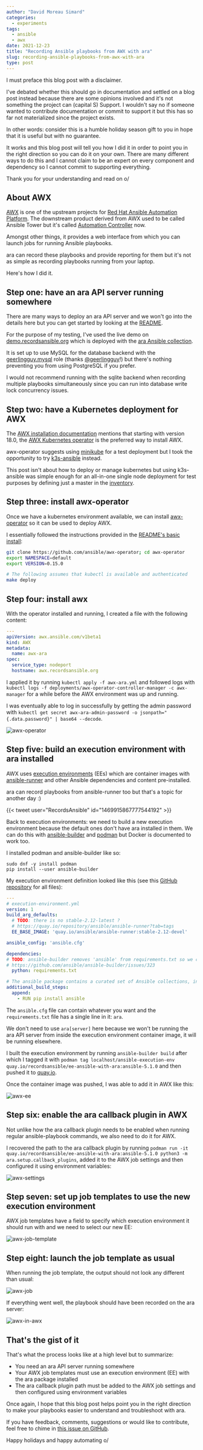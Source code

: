 ```yaml
---
author: "David Moreau Simard"
categories:
  - experiments
tags:
  - ansible
  - awx
date: 2021-12-23
title: "Recording Ansible playbooks from AWX with ara"
slug: recording-ansible-playbooks-from-awx-with-ara
type: post
---
```


I must preface this blog post with a disclaimer.

I've debated whether this should go in documentation and settled on a blog post instead because there are some opinions involved and it's not something the project can (capital S) Support.
I wouldn't say no if someone wanted to contribute documentation or commit to support it but this has so far not materialized since the project exists.

In other words: consider this is a humble holiday season gift to you in hope that it is useful but with no guarantee.

It works and this blog post will tell you how I did it in order to point you in the right direction so you can do it on your own.
There are many different ways to do this and I cannot claim to be an expert on every component and dependency so I cannot commit to supporting everything.

Thank you for your understanding and read on o/

## About AWX

[AWX](https://github.com/ansible/awx) is one of the upstream projects for [Red Hat Ansible Automation Platform](https://www.ansible.com/products/automation-platform).
The downstream product derived from AWX used to be called Ansible Tower but it's called [Automation Controller](https://www.ansible.com/products/controller) now.

Amongst other things, it provides a web interface from which you can launch jobs for running Ansible playbooks.

ara can record these playbooks and provide reporting for them but it's not as simple as recording playbooks running from your laptop.

Here's how I did it.

## Step one: have an ara API server running somewhere

There are many ways to deploy an ara API server and we won't go into the details here but you can get started by looking at the [README](https://github.com/ansible-community/ara#recording-playbooks-with-an-api-server).

For the purpose of my testing, I've used the live demo on [demo.recordsansible.org](https://demo.recordsansible.org) which is deployed with the [ara Ansible collection](https://github.com/ansible-community/ara-collection/).

It is set up to use MySQL for the database backend with the [geerlingguy.mysql](https://github.com/geerlingguy/ansible-role-mysql) role (thanks [@geerlingguy](https://twitter.com/geerlingguy)!) but there's nothing preventing you from using PostgreSQL if you prefer.

I would not recommend running with the sqlite backend when recording multiple playbooks simultaneously since you can run into database write lock concurrency issues.

## Step two: have a Kubernetes deployment for AWX

The [AWX installation documentation](https://github.com/ansible/awx/blob/devel/INSTALL.md) mentions that starting with version 18.0, the [AWX Kubernetes operator](https://github.com/ansible/awx-operator) is the preferred way to install AWX.

awx-operator suggests using [minikube](https://github.com/kubernetes/minikube) for a test deployment but I took the opportunity to try [k3s-ansible](https://github.com/k3s-io/k3s-ansible) instead.

This post isn't about how to deploy or manage kubernetes but using k3s-ansible was simple enough for an all-in-one single node deployment for test purposes by defining just a master in the [inventory](https://github.com/k3s-io/k3s-ansible/blob/master/inventory/sample/hosts.ini).

## Step three: install awx-operator

Once we have a kubernetes environment available, we can install [awx-operator](https://github.com/ansible/awx-operator) so it can be used to deploy AWX.

I essentially followed the instructions provided in the [README's basic install](https://github.com/ansible/awx-operator#basic-install):
```bash
git clone https://github.com/ansible/awx-operator; cd awx-operator
export NAMESPACE=default
export VERSION=0.15.0

# The following assumes that kubectl is available and authenticated
make deploy
```

## Step four: install awx

With the operator installed and running, I created a file with the following content:
```yaml
---
apiVersion: awx.ansible.com/v1beta1
kind: AWX
metadata:
  name: awx-ara
spec:
  service_type: nodeport
  hostname: awx.recordsansible.org
```

I applied it by running ``kubectl apply -f awx-ara.yml`` and followed logs with ``kubectl logs -f deployments/awx-operator-controller-manager -c awx-manager`` for a while before the AWX environment was up and running.

I was eventually able to log in successfully by getting the admin password with ``kubectl get secret awx-ara-admin-password -o jsonpath="{.data.password}" | base64 --decode``.

![awx-operator](awx-operator.png)

## Step five: build an execution environment with ara installed

AWX uses [execution environments](https://www.redhat.com/en/technologies/management/ansible/automation-execution-environments) (EEs) which are container images with [ansible-runner](https://github.com/ansible/ansible-runner) and other Ansible dependencies and content pre-installed.

ara can record playbooks from ansible-runner too but that's a topic for another day :)

{{< tweet user="RecordsAnsible" id="1469915867777544192" >}}

Back to execution environments: we need to build a new execution environment because the default ones don't have ara installed in them.
We can do this with [ansible-builder](https://github.com/ansible/ansible-builder/) and [podman](https://podman.io/) but Docker is documented to work too.

I installed podman and ansible-builder like so:
```
sudo dnf -y install podman
pip install --user ansible-builder
```

My execution environment definition looked like this (see this [GitHub repository](https://github.com/dmsimard/ee-ansible-with-ara) for all files):

```yaml
---
# execution-environment.yml
version: 1
build_arg_defaults:
  # TODO: there is no stable-2.12-latest ?
  # https://quay.io/repository/ansible/ansible-runner?tab=tags
  EE_BASE_IMAGE: 'quay.io/ansible/ansible-runner:stable-2.12-devel'

ansible_config: 'ansible.cfg'

dependencies:
# TODO: ansible-builder removes 'ansible' from requirements.txt so we can't put it there
# https://github.com/ansible/ansible-builder/issues/323
  python: requirements.txt

# The ansible package contains a curated set of Ansible collections, include it in the EE
additional_build_steps:
  append:
    - RUN pip install ansible
```

The ``ansible.cfg`` file can contain whatever you want and the ``requirements.txt`` file has a single line in it: ``ara``.

We don't need to use ``ara[server]`` here because we won't be running the ara API server from inside the execution environment container image, it will be running elsewhere.

I built the execution environment by running ``ansible-builder build`` after which I tagged it with ``podman tag localhost/ansible-execution-env quay.io/recordsansible/ee-ansible-with-ara:ansible-5.1.0`` and then pushed it to [quay.io](https://quay.io/repository/recordsansible/ee-ansible-with-ara).

Once the container image was pushed, I was able to add it in AWX like this:

![awx-ee](awx-ee.png)

## Step six: enable the ara callback plugin in AWX

Not unlike how the ara callback plugin needs to be enabled when running regular ansible-playbook commands, we also need to do it for AWX.

I recovered the path to the ara callback plugin by running ``podman run -it quay.io/recordsansible/ee-ansible-with-ara:ansible-5.1.0 python3 -m ara.setup.callback_plugins``, added it to the AWX job settings and then configured it using environment variables:

![awx-settings](awx-settings.png)

## Step seven: set up job templates to use the new execution environment

AWX job templates have a field to specify which execution environment it should run with and we need to select our new EE:

![awx-job-template](awx-job-template.png)

## Step eight: launch the job template as usual

When running the job template, the output should not look any different than usual:

![awx-job](awx-job.png)

If everything went well, the playbook should have been recorded on the ara server:

![awx-in-awx](awx-in-ara.png)

## That's the gist of it

That's what the process looks like at a high level but to summarize:

- You need an ara API server running somewhere
- Your AWX job templates must use an execution environment (EE) with the ara package installed
- The ara callback plugin path must be added to the AWX job settings and then configured using environment variables

Once again, I hope that this blog post helps point you in the right direction to make your playbooks easier to understand and troubleshoot with ara.

If you have feedback, comments, suggestions or would like to contribute, feel free to chime in [this issue on GitHub](https://github.com/ansible-community/ara/issues/24).

Happy holidays and happy automating o/

